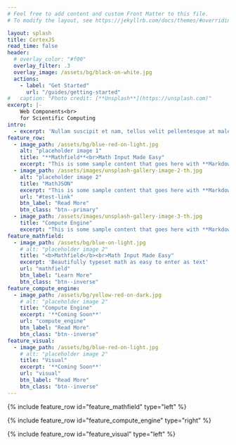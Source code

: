 ```yaml
---
# Feel free to add content and custom Front Matter to this file.
# To modify the layout, see https://jekyllrb.com/docs/themes/#overriding-theme-defaults

layout: splash
title: CortexJS
read_time: false
header:
  # overlay_color: "#f00"
  overlay_filter: .3
  overlay_image: /assets/bg/black-on-white.jpg
  actions:
    - label: "Get Started"
      url: "/guides/getting-started"
#   caption: "Photo credit: [**Unsplash**](https://unsplash.com)"
excerpt: |-
    Web Components<br>
    for Scientific Computing
intro: 
  - excerpt: 'Nullam suscipit et nam, tellus velit pellentesque at malesuada, enim eaque. Quis nulla, netus tempor in diam gravida tincidunt, *proin faucibus* voluptate felis id sollicitudin. Centered with `type="center"`'
feature_row:
  - image_path: /assets/bg/blue-red-on-light.jpg
    alt: "placeholder image 1"
    title: "**Mathfield**<br>Math Input Made Easy"
    excerpt: "This is some sample content that goes here with **Markdown** formatting."
  - image_path: /assets/images/unsplash-gallery-image-2-th.jpg
    alt: "placeholder image 2"
    title: "MathJSON"
    excerpt: "This is some sample content that goes here with **Markdown** formatting."
    url: "#test-link"
    btn_label: "Read More"
    btn_class: "btn--primary"
  - image_path: /assets/images/unsplash-gallery-image-3-th.jpg
    title: "Compute Engine"
    excerpt: "This is some sample content that goes here with **Markdown** formatting."
feature_mathfield:
  - image_path: /assets/bg/blue-on-light.jpg
    # alt: "placeholder image 2"
    title: "<b>Mathfield</b><br>Math Input Made Easy"
    excerpt: 'Beautifully typeset math as easy to enter as text'
    url: "mathfield"
    btn_label: "Learn More"
    btn_class: "btn--inverse"
feature_compute_engine:
  - image_path: /assets/bg/yellow-red-on-dark.jpg
    # alt: "placeholder image 2"
    title: "Compute Engine"
    excerpt: '**Coming Soon**'
    url: "compute_engine"
    btn_label: "Read More"
    btn_class: "btn--inverse"
feature_visual:
  - image_path: /assets/bg/blue-red-on-light.jpg
    # alt: "placeholder image 2"
    title: "Visual"
    excerpt: '**Coming Soon**'
    url: "visual"
    btn_label: "Read More"
    btn_class: "btn--inverse"
---
```

<!-- {% include feature_row id="intro" type="center" %} -->

{% include feature_row id="feature_mathfield" type="left" %}

{% include feature_row id="feature_compute_engine" type="right" %}

{% include feature_row id="feature_visual" type="left" %}

